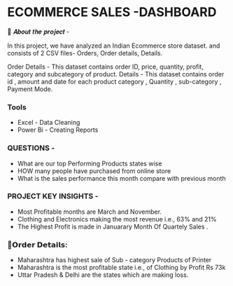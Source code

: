 # ECOMMERCE SALES -DASHBOARD
 
🎯 𝑨𝒃𝒐𝒖𝒕 𝒕𝒉𝒆 𝒑𝒓𝒐𝒋𝒆𝒄𝒕 -

In this project, we have analyzed an Indian Ecommerce store dataset.
and consists of 2 CSV files- Orders, Order details, Details.

Order Details - This dataset contains order ID, price, quantity, profit, category and subcategory of product.
Details  - This dataset contains order id , amount and date for each product category , Quantity , sub-category , Payment Mode.

### Tools
- Excel - Data Cleaning
- Power Bi - Creating Reports

### QUESTIONS -
- What are our top Performing Products states wise 
- HOW many people have purchased from online store
- What is the sales performance this month compare with previous month

  
### PROJECT KEY INSIGHTS -
-  Most Profitable months are March and November.
-  Clothing  and Electronics  making the most revenue i.e., 63%  and 21%
-  The Highest Profit is made in Januarary Month Of Quartely Sales .

### 🎯𝗢𝗿𝗱𝗲𝗿 𝗗𝗲𝘁𝗮𝗶𝗹𝘀:

-  Maharashtra has highest sale of Sub - category Products of Printer
- Maharashtra is the most profitable state i.e., of Clothing by Profit Rs 73k 
- Uttar Pradesh & Delhi are the states which are making loss.
 

  

